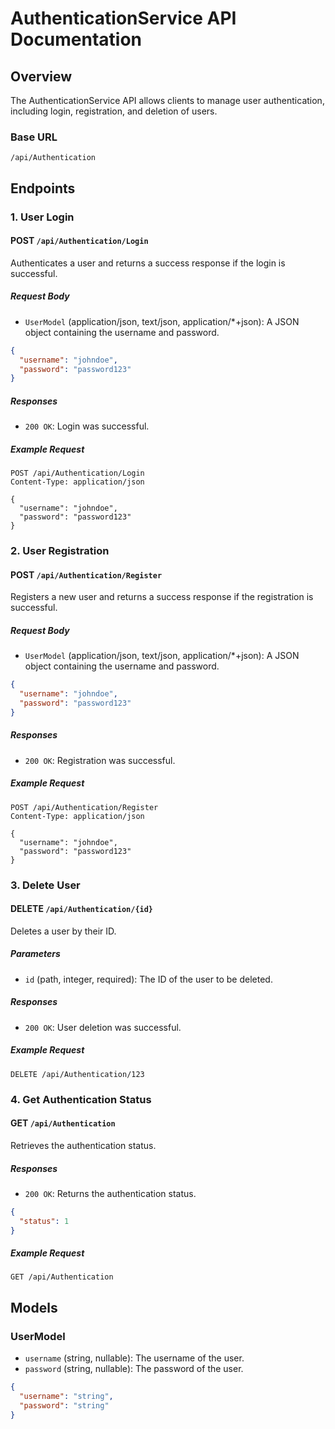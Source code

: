 # AuthenticationService API Documentation

## Overview

The AuthenticationService API allows clients to manage user authentication, including login, registration, and deletion of users.

### Base URL

```
/api/Authentication
```

## Endpoints

### 1. User Login

#### POST `/api/Authentication/Login`

Authenticates a user and returns a success response if the login is successful.

##### Request Body

- `UserModel` (application/json, text/json, application/*+json): A JSON object containing the username and password.

```json
{
  "username": "johndoe",
  "password": "password123"
}
```

##### Responses

- `200 OK`: Login was successful.

##### Example Request

```
POST /api/Authentication/Login
Content-Type: application/json

{
  "username": "johndoe",
  "password": "password123"
}
```

### 2. User Registration

#### POST `/api/Authentication/Register`

Registers a new user and returns a success response if the registration is successful.

##### Request Body

- `UserModel` (application/json, text/json, application/*+json): A JSON object containing the username and password.

```json
{
  "username": "johndoe",
  "password": "password123"
}
```

##### Responses

- `200 OK`: Registration was successful.

##### Example Request

```
POST /api/Authentication/Register
Content-Type: application/json

{
  "username": "johndoe",
  "password": "password123"
}
```

### 3. Delete User

#### DELETE `/api/Authentication/{id}`

Deletes a user by their ID.

##### Parameters

- `id` (path, integer, required): The ID of the user to be deleted.

##### Responses

- `200 OK`: User deletion was successful.

##### Example Request

```
DELETE /api/Authentication/123
```

### 4. Get Authentication Status

#### GET `/api/Authentication`

Retrieves the authentication status.

##### Responses

- `200 OK`: Returns the authentication status.

```json
{
  "status": 1
}
```

##### Example Request

```
GET /api/Authentication
```

## Models

### UserModel

- `username` (string, nullable): The username of the user.
- `password` (string, nullable): The password of the user.

```json
{
  "username": "string",
  "password": "string"
}
```
